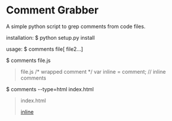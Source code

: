 Comment Grabber
=============================================================================

A simple python script to grep comments from code files.

installation:
  $ python setup.py install

usage:
$ comments file[ file2...]

$ comments file.js
> file.js
> /*
>   wrapped comment
> */
> var inline = comment; // inline comments

$ comments --type=html index.html
> index.html
> <!--
>   open comment block
> -->
> <a href="#">inline</a> <!-- some inline comment -->
